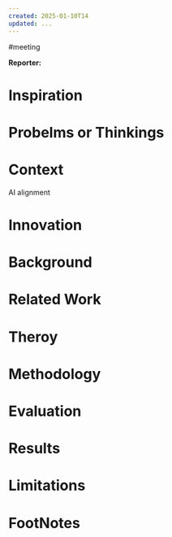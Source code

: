 ```yaml
---
created: 2025-01-10T14
updated: ...
---
```

 #meeting 

**Reporter:**  

# Inspiration
# Probelms or Thinkings 
# Context
AI alignment



# Innovation
# Background
# Related Work
# Theroy
# Methodology
# Evaluation
# Results
# Limitations
# FootNotes
